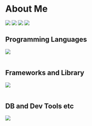 # About Me

![](http://github-profile-summary-cards.vercel.app/api/cards/profile-details?username=Hinata0607&theme=default)
![](http://github-profile-summary-cards.vercel.app/api/cards/most-commit-language?username=Hinata0607&theme=default)
![](http://github-profile-summary-cards.vercel.app/api/cards/stats?username=Hinata0607&theme=default)
![](https://github-readme-stats.vercel.app/api?username=Hinata0607&show_icons=true&theme=gruvbox)

## Programming Languages

<img src="https://skillicons.dev/icons?i=html,css,js,typescript,python,c,cpp" /> <br /><br />

## Frameworks and Library

<img src="https://skillicons.dev/icons?i=react,next,nodejs,express,flask,materialui,tailwind" /> <br /><br />

## DB and Dev Tools etc

<img src="https://skillicons.dev/icons?i=git,github,mysql,sqlite,mongodb,npm,postman,figma,stackoverflow" /> <br /><br />

<!--
**Hinata0607/Hinata0607** is a ✨ _special_ ✨ repository because its `README.md` (this file) appears on your GitHub profile.

Here are some ideas to get you started:

- 🔭 I’m currently working on ...
- 🌱 I’m currently learning ...
- 👯 I’m looking to collaborate on ...
- 🤔 I’m looking for help with ...
- 💬 Ask me about ...
- 📫 How to reach me: ...
- 😄 Pronouns: ...
- ⚡ Fun fact: ...
-->
